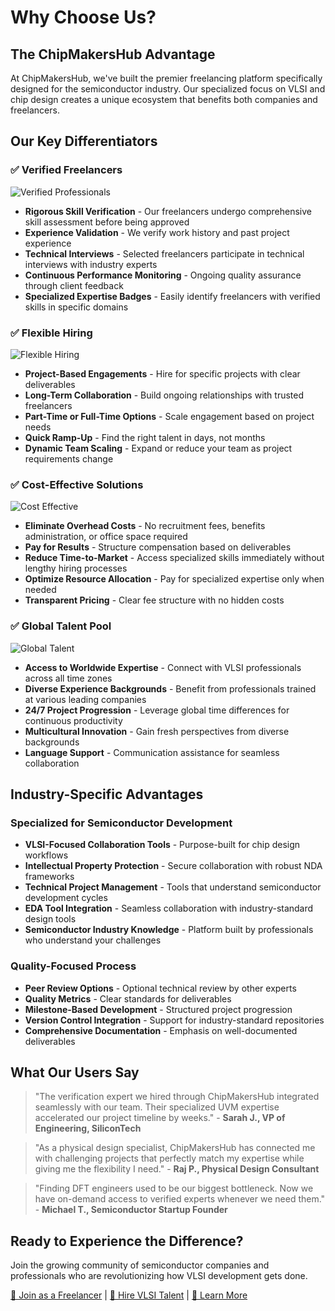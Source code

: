 # Why Choose Us?

## The ChipMakersHub Advantage

At ChipMakersHub, we've built the premier freelancing platform specifically designed for the semiconductor industry. Our specialized focus on VLSI and chip design creates a unique ecosystem that benefits both companies and freelancers.

## Our Key Differentiators

### ✅ Verified Freelancers

![Verified Professionals](assets/verified.png)

- **Rigorous Skill Verification** - Our freelancers undergo comprehensive skill assessment before being approved
- **Experience Validation** - We verify work history and past project experience
- **Technical Interviews** - Selected freelancers participate in technical interviews with industry experts
- **Continuous Performance Monitoring** - Ongoing quality assurance through client feedback
- **Specialized Expertise Badges** - Easily identify freelancers with verified skills in specific domains

### ✅ Flexible Hiring

![Flexible Hiring](assets/flexible-hiring.png)

- **Project-Based Engagements** - Hire for specific projects with clear deliverables
- **Long-Term Collaboration** - Build ongoing relationships with trusted freelancers
- **Part-Time or Full-Time Options** - Scale engagement based on project needs
- **Quick Ramp-Up** - Find the right talent in days, not months
- **Dynamic Team Scaling** - Expand or reduce your team as project requirements change

### ✅ Cost-Effective Solutions

![Cost Effective](assets/cost-effective.png)

- **Eliminate Overhead Costs** - No recruitment fees, benefits administration, or office space required
- **Pay for Results** - Structure compensation based on deliverables
- **Reduce Time-to-Market** - Access specialized skills immediately without lengthy hiring processes
- **Optimize Resource Allocation** - Pay for specialized expertise only when needed
- **Transparent Pricing** - Clear fee structure with no hidden costs

### ✅ Global Talent Pool

![Global Talent](assets/global-talent.png)

- **Access to Worldwide Expertise** - Connect with VLSI professionals across all time zones
- **Diverse Experience Backgrounds** - Benefit from professionals trained at various leading companies
- **24/7 Project Progression** - Leverage global time differences for continuous productivity
- **Multicultural Innovation** - Gain fresh perspectives from diverse backgrounds
- **Language Support** - Communication assistance for seamless collaboration

## Industry-Specific Advantages

### Specialized for Semiconductor Development

- **VLSI-Focused Collaboration Tools** - Purpose-built for chip design workflows
- **Intellectual Property Protection** - Secure collaboration with robust NDA frameworks
- **Technical Project Management** - Tools that understand semiconductor development cycles
- **EDA Tool Integration** - Seamless collaboration with industry-standard design tools
- **Semiconductor Industry Knowledge** - Platform built by professionals who understand your challenges

### Quality-Focused Process

- **Peer Review Options** - Optional technical review by other experts
- **Quality Metrics** - Clear standards for deliverables
- **Milestone-Based Development** - Structured project progression
- **Version Control Integration** - Support for industry-standard repositories
- **Comprehensive Documentation** - Emphasis on well-documented deliverables

## What Our Users Say

> "The verification expert we hired through ChipMakersHub integrated seamlessly with our team. Their specialized UVM expertise accelerated our project timeline by weeks." - **Sarah J., VP of Engineering, SiliconTech**

> "As a physical design specialist, ChipMakersHub has connected me with challenging projects that perfectly match my expertise while giving me the flexibility I need." - **Raj P., Physical Design Consultant**

> "Finding DFT engineers used to be our biggest bottleneck. Now we have on-demand access to verified experts whenever we need them." - **Michael T., Semiconductor Startup Founder**

## Ready to Experience the Difference?

Join the growing community of semiconductor companies and professionals who are revolutionizing how VLSI development gets done.

[🔗 Join as a Freelancer](#) | [🔗 Hire VLSI Talent](#) | [🔗 Learn More](#) 
